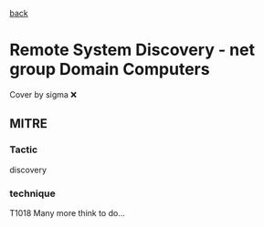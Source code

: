 [back](../index.md)
# Remote System Discovery - net group Domain Computers
Cover by sigma :x: 
## MITRE
### Tactic
discovery
### technique
T1018
Many more think to do...